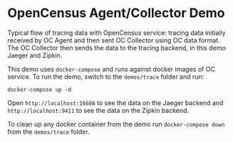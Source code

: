 # OpenCensus Agent/Collector Demo

Typical flow of tracing data with OpenCensus service: tracing data initially received by OC Agent
and then sent OC Collector using OC data format. The OC Collector then sends the data to the
tracing backend, in this demo Jaeger and Zipkin.

This demo uses `docker-compose` and runs against docker images of OC service.
To run the demo, switch to the `demos/trace` folder and run:

```shell
docker-compose up -d
```

Open `http://localhost:16686` to see the data on the Jaeger backend and `http://localhost:9411` to see
the data on the Zipkin backend.

To clean up any docker container from the demo run `docker-compose down` from the `demos/trace` folder.
